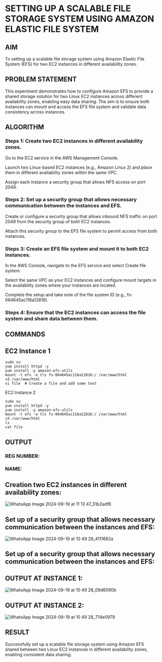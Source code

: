 # SETTING UP A SCALABLE FILE STORAGE SYSTEM USING AMAZON ELASTIC FILE SYSTEM
## AIM
   To  setting up a scalable file storage system using Amazon Elastic File System (EFS) for two EC2 instances in different availability zones. 
## PROBLEM STATEMENT
   This experiment demonstrates how to configure Amazon EFS to provide a shared storage solution for two Linux EC2 instances across different availability zones, enabling easy data sharing. The aim is to ensure both instances can mount and access the EFS file system and validate data consistency across instances.

## ALGORITHM

### Steps 1: Create two EC2 instances in different availability zones.
Go to the EC2 service in the AWS Management Console.

Launch two Linux-based EC2 instances (e.g., Amazon Linux 2) and place them in different availability zones within the same VPC.

Assign each instance a security group that allows NFS access on port 2049.

### Steps 2: Set up a security group that allows necessary communication between the instances and EFS.
Create or configure a security group that allows inbound NFS traffic on port 2049 from the security group of both EC2 instances.

Attach this security group to the EFS file system to permit access from both instances.

### Steps 3: Create an EFS file system and mount it to both EC2 instances.
In the AWS Console, navigate to the EFS service and select Create file system.

Select the same VPC as your EC2 instances and configure mount targets in the availability zones where your instances are located.

Complete the setup and take note of the file system ID (e.g., fs-064645ac116a12816).
 
 ### Steps 4: Ensure that the EC2 instances can access the file system and share data between them.

## COMMANDS

## EC2 Instance 1
```
sudo su
yum install httpd -y
yum install -y amazon-efs-utils
mount -t efs -o tls fs-064645ac116a12816:/ /var/www/html
cd /var/www/html
vi file  # Create a file and add some text
```


EC2 Instance 2
```
sudo su
yum install httpd -y
yum install -y amazon-efs-utils
mount -t efs -o tls fs-064645ac116a12816:/ /var/www/html
cd /var/www/html
ls
cat file  
```

## OUTPUT

### REG NUMBER:
### NAME:

## Creation two EC2 instances in different availability zones:

![WhatsApp Image 2024-09-19 at 11 13 47_31b2adf6](https://github.com/user-attachments/assets/775914d6-8fff-49f6-b93b-8d6ab74930d4)

## Set up of a security group that allows necessary communication between the instances and EFS:

![WhatsApp Image 2024-09-19 at 10 49 28_4111682a](https://github.com/user-attachments/assets/c569f982-f26f-4055-9827-5e964d5c1fb4)

## Set up of a security group that allows necessary communication between the instances and EFS:

## OUTPUT AT INSTANCE 1:
![WhatsApp Image 2024-09-19 at 10 49 28_09d6090b](https://github.com/user-attachments/assets/14468364-6990-48ad-96f2-bced646e3a8f)

## OUTPUT AT INSTANCE 2:
![WhatsApp Image 2024-09-19 at 10 49 28_714e0979](https://github.com/user-attachments/assets/92cbbbc6-c103-4272-8fc5-ecaa49c48c7b)

 
## RESULT
 
Successfully set up a scalable file storage system using Amazon EFS shared between two Linux EC2 instances in different availability zones, enabling consistent data sharing.
  


